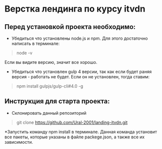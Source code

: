 # Верстка лендинга по курсу itvdn 

## Перед установкой проекта необходимо:

* Убедиться что установлены node.js и npm. 
Для этого достаточно написать в терминале:
> node -v

Если вы видите версию, значит все хорошо.

* Убедиться что установлен gulp 4 версии, 
так как если будет раняя версия - работать не будет.
Если он не установлен, тогда ставим:

> npm install gulpjs/gulp-cli#4.0 -g

## Инструкция для старта проекта: 
* Склонировать данный репозиторий
> git clone https://github.com/Ural-2001/landing-itvdn.git


*Запустить команду npm install в терминале. 
Данная команда установит все пакеты, которые указаны в файле packege.json,
а также все их зависимости.

